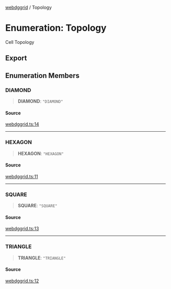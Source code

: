 [webdggrid](../index.md) / Topology

# Enumeration: Topology

Cell Topology

## Export

## Enumeration Members

### DIAMOND

> **DIAMOND**: `"DIAMOND"`

#### Source

[webdggrid.ts:14](https://github.com/am2222/webDggrid/blob/cd7f74a/src-ts/webdggrid.ts#L14)

***

### HEXAGON

> **HEXAGON**: `"HEXAGON"`

#### Source

[webdggrid.ts:11](https://github.com/am2222/webDggrid/blob/cd7f74a/src-ts/webdggrid.ts#L11)

***

### SQUARE

> **SQUARE**: `"SQUARE"`

#### Source

[webdggrid.ts:13](https://github.com/am2222/webDggrid/blob/cd7f74a/src-ts/webdggrid.ts#L13)

***

### TRIANGLE

> **TRIANGLE**: `"TRIANGLE"`

#### Source

[webdggrid.ts:12](https://github.com/am2222/webDggrid/blob/cd7f74a/src-ts/webdggrid.ts#L12)
